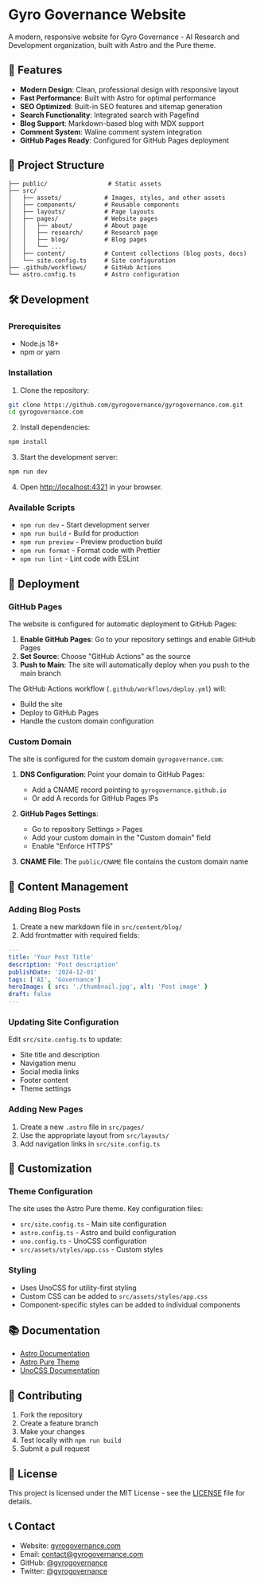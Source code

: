 # Gyro Governance Website

A modern, responsive website for Gyro Governance - AI Research and Development organization, built with Astro and the Pure theme.

## 🚀 Features

- **Modern Design**: Clean, professional design with responsive layout
- **Fast Performance**: Built with Astro for optimal performance
- **SEO Optimized**: Built-in SEO features and sitemap generation
- **Search Functionality**: Integrated search with Pagefind
- **Blog Support**: Markdown-based blog with MDX support
- **Comment System**: Waline comment system integration
- **GitHub Pages Ready**: Configured for GitHub Pages deployment

## 📁 Project Structure

```
├── public/                 # Static assets
├── src/
│   ├── assets/            # Images, styles, and other assets
│   ├── components/        # Reusable components
│   ├── layouts/           # Page layouts
│   ├── pages/             # Website pages
│   │   ├── about/         # About page
│   │   ├── research/      # Research page
│   │   ├── blog/          # Blog pages
│   │   └── ...
│   ├── content/           # Content collections (blog posts, docs)
│   └── site.config.ts     # Site configuration
├── .github/workflows/     # GitHub Actions
└── astro.config.ts        # Astro configuration
```

## 🛠️ Development

### Prerequisites

- Node.js 18+ 
- npm or yarn

### Installation

1. Clone the repository:
```bash
git clone https://github.com/gyrogovernance/gyrogovernance.com.git
cd gyrogovernance.com
```

2. Install dependencies:
```bash
npm install
```

3. Start the development server:
```bash
npm run dev
```

4. Open [http://localhost:4321](http://localhost:4321) in your browser.

### Available Scripts

- `npm run dev` - Start development server
- `npm run build` - Build for production
- `npm run preview` - Preview production build
- `npm run format` - Format code with Prettier
- `npm run lint` - Lint code with ESLint

## 🚀 Deployment

### GitHub Pages

The website is configured for automatic deployment to GitHub Pages:

1. **Enable GitHub Pages**: Go to your repository settings and enable GitHub Pages
2. **Set Source**: Choose "GitHub Actions" as the source
3. **Push to Main**: The site will automatically deploy when you push to the main branch

The GitHub Actions workflow (`.github/workflows/deploy.yml`) will:
- Build the site
- Deploy to GitHub Pages
- Handle the custom domain configuration

### Custom Domain

The site is configured for the custom domain `gyrogovernance.com`:

1. **DNS Configuration**: Point your domain to GitHub Pages:
   - Add a CNAME record pointing to `gyrogovernance.github.io`
   - Or add A records for GitHub Pages IPs

2. **GitHub Pages Settings**: 
   - Go to repository Settings > Pages
   - Add your custom domain in the "Custom domain" field
   - Enable "Enforce HTTPS"

3. **CNAME File**: The `public/CNAME` file contains the custom domain name

## 📝 Content Management

### Adding Blog Posts

1. Create a new markdown file in `src/content/blog/`
2. Add frontmatter with required fields:
```yaml
---
title: 'Your Post Title'
description: 'Post description'
publishDate: '2024-12-01'
tags: ['AI', 'Governance']
heroImage: { src: './thumbnail.jpg', alt: 'Post image' }
draft: false
---
```

### Updating Site Configuration

Edit `src/site.config.ts` to update:
- Site title and description
- Navigation menu
- Social media links
- Footer content
- Theme settings

### Adding New Pages

1. Create a new `.astro` file in `src/pages/`
2. Use the appropriate layout from `src/layouts/`
3. Add navigation links in `src/site.config.ts`

## 🎨 Customization

### Theme Configuration

The site uses the Astro Pure theme. Key configuration files:

- `src/site.config.ts` - Main site configuration
- `astro.config.ts` - Astro and build configuration
- `uno.config.ts` - UnoCSS configuration
- `src/assets/styles/app.css` - Custom styles

### Styling

- Uses UnoCSS for utility-first styling
- Custom CSS can be added to `src/assets/styles/app.css`
- Component-specific styles can be added to individual components

## 📚 Documentation

- [Astro Documentation](https://docs.astro.build/)
- [Astro Pure Theme](https://github.com/cworld1/astro-theme-pure)
- [UnoCSS Documentation](https://unocss.dev/)

## 🤝 Contributing

1. Fork the repository
2. Create a feature branch
3. Make your changes
4. Test locally with `npm run build`
5. Submit a pull request

## 📄 License

This project is licensed under the MIT License - see the [LICENSE](LICENSE) file for details.

## 📞 Contact

- Website: [gyrogovernance.com](https://gyrogovernance.com)
- Email: contact@gyrogovernance.com
- GitHub: [@gyrogovernance](https://github.com/gyrogovernance)
- Twitter: [@gyrogovernance](https://twitter.com/gyrogovernance)